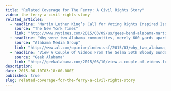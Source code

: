```yaml
---
title: "Related Coverage for The Ferry: A Civil Rights Story"
video: the-ferry-a-civil-rights-story
related_articles:
  - headline: "Martin Luther King’s Call for Voting Rights Inspired Isolated Hamlet"
    source: "The New York Times"
    link: "http://www.nytimes.com/2015/03/09/us/gees-bend-alabama-martin-luther-king-voting-rights-1965.html?rref=collection%2Fcolumn%2Fretro-report&action=click&contentCollection=us&region=stream&module=stream_unit&contentPlacement=9&pgtype=collection"
  - headline: "Why were two Alabama communities, merely 600 yards apart, divided for 44 years?"
    source: "Alabama Media Group"
    link: "http://www.al.com/opinion/index.ssf/2015/03/why_two_alabama_communities_me.html"
  - headline: "View A Couple Of Videos From The Selma 50th Bloody Sunday Anniversary"
    source: "Geek Alabama"
    link: "http://geekalabama.com/2015/03/10/view-a-couple-of-videos-from-the-selma-50th-bloody-sunday-anniversary/"
description:
date: 2015-06-10T03:18:00.000Z
published: true
slug: related-coverage-for-the-ferry-a-civil-rights-story
---
```


